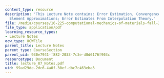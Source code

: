 ```yaml
---
content_type: resource
description: 'This Lecture Note contains: Error Estimation, Convergence of Finite
  Element Approximations; Error Estimates From Interpolation Theory.'
file: /media/courses/16-225-computational-mechanics-of-materials-fall-2003/99ad29de2dc64a0f30efdbc7c463eba3_lecture_07_Notes.pdf
file_type: application/pdf
learning_resource_types:
- Lecture Notes
ocw_type: OCWFile
parent_title: Lecture Notes
parent_type: CourseSection
parent_uid: 930e7941-f882-2033-7c3e-d0d6176f903c
resourcetype: Document
title: lecture_07_Notes.pdf
uid: 99ad29de-2dc6-4a0f-30ef-dbc7c463eba3
---
```

